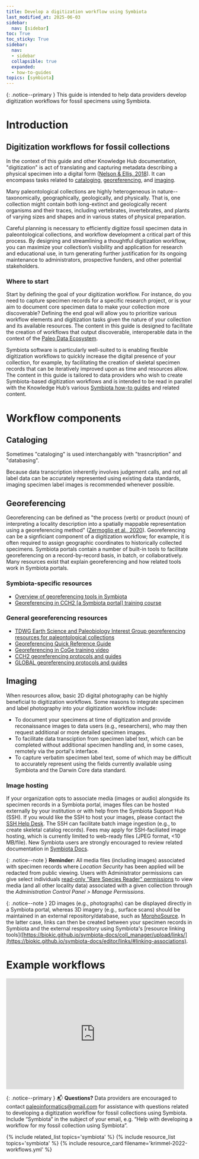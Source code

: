 ```yaml
---
title: Develop a digitization workflow using Symbiota
last_modified_at: 2025-06-03
sidebar:
  nav: [sidebar]
toc: True
toc_sticky: True
sidebar:
  nav:
  - sidebar
  collapsible: true
  expanded:
  - how-to-guides
topics: [symbiota]
---
```


{: .notice--primary }
This guide is intended to help data providers develop digitization workflows for fossil specimens using Symbiota.

# Introduction

## Digitization workflows for fossil collections
In the context of this guide and other Knowledge Hub documentation, "digitization" is act of translating and capturing metadata describing a physical specimen into a digital form ([Nelson & Ellis, 2018](https://doi.org/10.1098/rstb.2017.0391)). It can encompass tasks related to [cataloging](#cataloging), [georeferencing](#georeferencing), and [imaging](#imaging). 

Many paleontological collections are highly heterogeneous in nature--taxonomically, geographically, geologically, and physically. That is, one collection might contain both long-extinct and geologically recent organisms and their traces, including vertebrates, invertebrates, and plants of varying sizes and shapes and in various states of physical preparation.

Careful planning is necessary to efficiently digitize fossil specimen data in paleontological collections, and workflow development a critical part of this process. By designing and streamlining a thoughtful digitization workflow, you can maximize your collection’s visibility and application for research and educational use, in turn generating further justification for its ongoing maintenance to administrators, prospective funders, and other potential stakeholders.

### Where to start 
Start by defining the goal of your digitization workflow. For instance, do you need to capture specimen records for a specific research project, or is your aim to document core specimen data to make your collection more discoverable? Defining the end goal will allow you to prioritize various workflow elements and digitization tasks given the nature of your collection and its available resources. The content in this guide is designed to facilitate the creation of workflows that output discoverable, interoperable data in the context of the [Paleo Data Ecosystem](/knowledge-hub/data-ecosystem).

Symbiota software is particularly well-suited to is enabling flexible digitization workflows to quickly increase the digital presence of your collection, for example, by facilitating the creation of skeletal specimen records that can be iteratively improved upon as time and resources allow. The content in this guide is tailored to data providers who wish to create Symbiota-based digitization workflows and is intended to be read in parallel with the Knowledge Hub’s various [Symbiota how-to guides](/knowledge-hub/topics?topic=symbiota) and related content.

# Workflow components

## Cataloging

Sometimes "cataloging" is used interchangably with "trasncription" and "databasing". 

Because data transcription inherently involves judgement calls, and not all label data can be accurately represented using existing data standards, imaging specimen label images is recommended whenever possible. 

## Georeferencing

Georeferencing can be defined as "the process (verb) or product (noun) of interpreting a locality description into a spatially mappable representation using a georeferencing method" ([Zermoglio et al., 2020](https://docs.gbif.org/georeferencing-quick-reference-guide/1.0/en/#georeference)). Georeferencing can be a signficiant component of a digitization workflow; for example, it is often required to assign geographic coordinates to historically collected specimens. Symbiota portals contain a number of built-in tools to facilitate georeferencing on a record-by-record basis, in batch, or collaboratively. Many resources exist that explain georeferencing and how related tools work in Symbiota portals.

### Symbiota-specific resources
- [Overview of georeferencing tools in Symbiota](https://youtu.be/5DmgrjmHYJ8?si=xsW70OSa_1ta86Sa&t=691)
- [Georeferencing in CCH2 [a Symbiota portal] training course](https://www.capturingcaliforniasflowers.org/georeferencingcourse.html)

### General georeferencing resources
- [TDWG Earth Science and Paleobiology Interest Group georeferencing resources for paleontological collections](https://tdwg.github.io/esp/georeferencing/README.html)
- [Georeferencing Quick Reference Guide](https://doi.org/10.35035/e09p-h128)
- [Georeferencing in CoGe training video](https://youtu.be/h1JfJuSC-eg)
- [CCH2 georeferencing protocols and guides](https://www.capturingcaliforniasflowers.org/georeferencing-protocols-and-guides.html)
- [GLOBAL georeferencing protocols and guides](https://globaltcn.utk.edu/georeferencing)

## Imaging
When resources allow, basic 2D digital photography can be highly beneficial to digitization workflows. Some reasons to integrate specimen and label photography into your digitization workflow include:
- To document your specimens at time of digitization and provide reconaissance images to data users (e.g., researchers), who may then request additional or more detailed specimen images.
- To facilitate data transciption from specimen label text, which can be completed without additional specimen handling and, in some cases, remotely via the portal's interface.
- To capture verbatim specimen label text, some of which may be difficult to accurately represent using the fields currently available using Symbiota and the Darwin Core data standard.

### Image hosting
If your organization opts to associate media (images or audio) alongside its specimen records in a Symbiota portal, images files can be hosted externally by your institution or with help from the Symbiota Support Hub (SSH). If you would like the SSH to host your images, please contact the [SSH Help Desk](https://symbiota.org/contact-the-support-hub/). The SSH can facilitate batch image ingestion (e.g., to create skeletal catalog records). Fees may apply for SSH-faciliated image hosting, which is currently limited to web-ready files (JPEG format, <10 MB/file). New Symbiota users are strongly encouraged to review related documentation in [Symbiota Docs](https://biokic.github.io/symbiota-docs/coll_manager/images/). 

{: .notice--note }
**Reminder:** All media files (including images) associated with specimen records where _Location Security_ has been applied will be redacted from public viewing. Users with Administrator permissions can give select individuals [read-only "Rare Species Reader" permissions](https://biokic.github.io/symbiota-docs/coll_manager/data_publishing/redaction/) to view media (and all other locality data) associated with a given collection through the _Administration Control Panel > Manage Permissions_.

{: .notice--note }
2D images (e.g., photographs) can be displayed directly in a Symbiota portal, whereas 3D imagery (e.g., surface scans) should be maintained in an external repository/database, such as [MorphoSource](https://www.morphosource.org). In the latter case, links can then be created between your specimen records in Symbiota and the external respository using Symbiota's [resource linking tools]([https://biokic.github.io/symbiota-docs/coll_manager/upload/links/](https://biokic.github.io/symbiota-docs/editor/links/#linking-associations). 

# Example workflows

<iframe src="https://docs.google.com/presentation/d/1_b6990eETxSRmIVEb8eamaAhEuK3jWLxTB41YYcX_so/embed?start=false&loop=false&delayms=10000" frameborder="0" width="480" height="299" allowfullscreen="true" mozallowfullscreen="true" webkitallowfullscreen="true"></iframe>

{: .notice--primary }
📬 **Questions?** Data providers are encouraged to contact paleoinformatics@gmail.com for assistance with questions related to developing a digitization workflow for fossil collections using Symbiota. Include “Symbiota” in the subject of your email, e.g. “Help with developing a workflow for my fossil collection using Symbiota”.


{% include related_list topics='symbiota' %}
{% include resource_list topics='symbiota' %}
{% include resource_card filename='krimmel-2022-workflows.yml' %}
